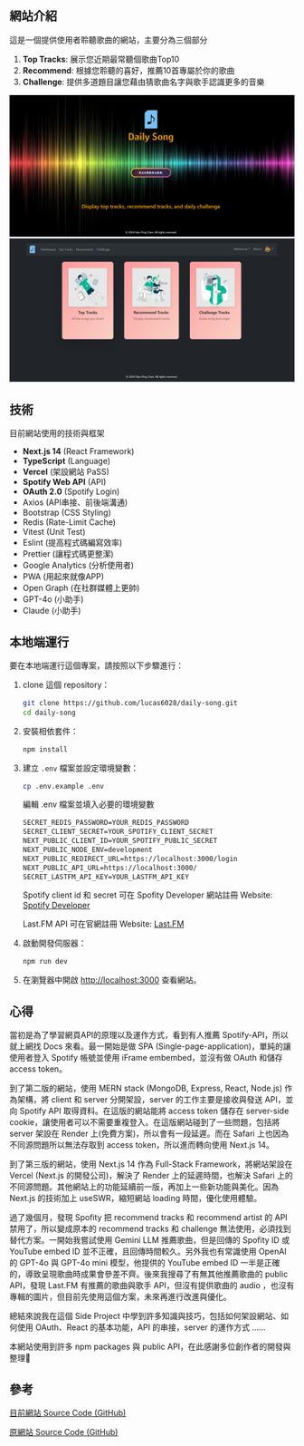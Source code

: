 ## 網站介紹

這是一個提供使用者聆聽歌曲的網站，主要分為三個部分

1. **Top Tracks**: 展示您近期最常聽個歌曲Top10
2. **Recommend**: 根據您聆聽的喜好，推薦10首專屬於你的歌曲
3. **Challenge**: 提供多道題目讓您藉由猜歌曲名字與歌手認識更多的音樂

![alt text](https://github.com/lucas6028/daily-song/blob/main/public/images/homepage_screenshot.png)
![alt text](https://github.com/lucas6028/daily-song/blob/main/public/images/dashboard_screenshot.png)

## 技術

目前網站使用的技術與框架

- **Next.js 14** (React Framework)
- **TypeScript** (Language)
- **Vercel** (架設網站 PaSS)
- **Spotify Web API** (API)
- **OAuth 2.0** (Spotify Login)
- Axios (API串接、前後端溝通)
- Bootstrap (CSS Styling)
- Redis (Rate-Limit Cache)
- Vitest (Unit Test)
- Eslint (提高程式碼編寫效率)
- Prettier (讓程式碼更整潔)
- Google Analytics (分析使用者)
- PWA (用起來就像APP)
- Open Graph (在社群媒體上更帥)
- GPT-4o (小助手)
- Claude (小助手)

## 本地端運行

要在本地端運行這個專案，請按照以下步驟進行：

1. clone 這個 repository：

   ```sh
   git clone https://github.com/lucas6028/daily-song.git
   cd daily-song
   ```

2. 安裝相依套件：

   ```sh
   npm install
   ```

3. 建立 `.env` 檔案並設定環境變數：

   ```sh
   cp .env.example .env
   ```

   編輯 .env 檔案並填入必要的環境變數

   ```
   SECRET_REDIS_PASSWORD=YOUR_REDIS_PASSWORD
   SECRET_CLIENT_SECRET=YOUR_SPOTIFY_CLIENT_SECRET
   NEXT_PUBLIC_CLIENT_ID=YOUR_SPOTIFY_PUBLIC_SECRET
   NEXT_PUBLIC_NODE_ENV=development
   NEXT_PUBLIC_REDIRECT_URL=https://localhost:3000/login
   NEXT_PUBLIC_API_URL=https://localhost:3000/
   SECRET_LASTFM_API_KEY=YOUR_LASTFM_API_KEY
   ```

   Spotify client id 和 secret 可在 Spofity Developer 網站註冊
   Website: [Spotify Developer](https://developer.spotify.com/)

   Last.FM API 可在官網註冊
   Website: [Last.FM](https://www.last.fm/api#getting-started)

4. 啟動開發伺服器：

   ```sh
   npm run dev
   ```

5. 在瀏覽器中開啟 [http://localhost:3000](http://localhost:3000) 查看網站。

## 心得

當初是為了學習網頁API的原理以及運作方式，看到有人推薦 Spotify-API，所以就上網找 Docs 來看。最一開始是做 SPA (Single-page-application)，單純的讓使用者登入 Spotify 帳號並使用 iFrame embembed，並沒有做 OAuth 和儲存 access token。

到了第二版的網站，使用 MERN stack (MongoDB, Express, React, Node.js) 作為架構，將 client 和 server 分開架設，server 的工作主要是接收與發送 API，並向 Spotify API 取得資料。在這版的網站能將 access token 儲存在 server-side cookie，讓使用者可以不需要重複登入。在這版網站碰到了一些問題，包括將 server 架設在 Render 上(免費方案)，所以會有一段延遲。而在 Safari 上也因為不同源問題所以無法存取到 access token，所以進而轉向使用 Next.js 14。

到了第三版的網站，使用 Next.js 14 作為 Full-Stack Framework，將網站架設在 Vercel (Next.js 的開發公司)，解決了 Render 上的延遲時間，也解決 Safari 上的不同源問題。其他網站上的功能延續前一版，再加上一些新功能與美化。因為 Next.js 的技術加上 useSWR，縮短網站 loading 時間，優化使用體驗。

過了幾個月，發現 Spofity 把 recommend tracks 和 recommend artist 的 API 禁用了，所以變成原本的 recommend tracks 和 challenge 無法使用，必須找到替代方案。一開始我嘗試使用 Gemini LLM 推薦歌曲，但是回傳的 Spofity ID 或 YouTube embed ID 並不正確，且回傳時間較久。另外我也有常識使用 OpenAI 的 GPT-4o 與 GPT-4o mini 模型，他提供的 YouTube embed ID 一半是正確的，導致呈現歌曲時成果會參差不齊。後來我搜尋了有無其他推薦歌曲的 public API，發現 Last.FM 有推薦的歌曲與歌手 API，但沒有提供歌曲的 audio ，也沒有專輯的圖片，但目前先使用這個方案，未來再進行改進與優化。

總結來說我在這個 Side Project 中學到許多知識與技巧，包括如何架設網站、如何使用 OAuth、React 的基本功能，API 的串接，server 的運作方式 ......

本網站使用到許多 npm packages 與 public API，在此感謝多位創作者的開發與整理🙏

## 參考

[目前網站 Source Code (GitHub)](https://github.com/lucas6028/daily-song)

[原網站 Source Code (GitHub)](https://github.com/lucas6028/daily-song-express)
